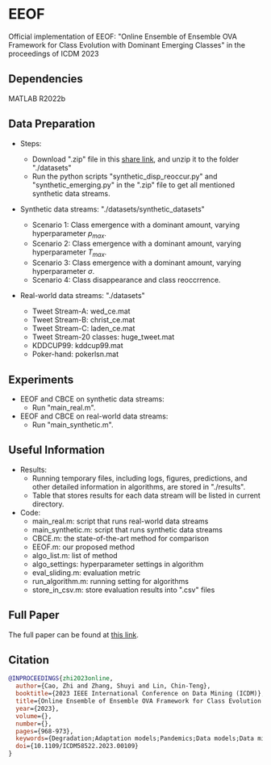 # EEOF
Official implementation of EEOF: "Online Ensemble of Ensemble OVA Framework for Class Evolution with Dominant Emerging Classes" in the proceedings of ICDM 2023

## Dependencies
MATLAB R2022b
  
## Data Preparation
* Steps:
  * Download ".zip" file in this [share link](https://drive.google.com/file/d/1ycg5T8YgpgUfR5moqWA5uMmNLpiJ32ld/view?usp=drive_link), and unzip it to the folder "./datasets"
  * Run the python scripts "synthetic_disp_reoccur.py" and "synthetic_emerging.py" in the ".zip" file to get all mentioned synthetic data streams.

* Synthetic data streams: "./datasets/synthetic_datasets"
  * Scenario 1: Class emergence with a dominant amount, varying hyperparameter $p_{max}$.
  * Scenario 2: Class emergence with a dominant amount, varying hyperparameter $T_{max}$.
  * Scenario 3: Class emergence with a dominant amount, varying hyperparameter $\sigma$.
  * Scenario 4: Class disappearance and class reoccrrence.
* Real-world data streams: "./datasets"
  * Tweet Stream-A: wed_ce.mat
  * Tweet Stream-B: christ_ce.mat
  * Tweet Stream-C: laden_ce.mat
  * Tweet Stream-20 classes: huge_tweet.mat
  * KDDCUP99: kddcup99.mat
  * Poker-hand: pokerlsn.mat

## Experiments
* EEOF and CBCE on synthetic data streams:
  * Run "main_real.m".
* EEOF and CBCE on real-world data streams:
  * Run "main_synthetic.m".

## Useful Information
* Results:
  * Running temporary files, including logs, figures, predictions, and other detailed information in algorithms, are stored in "./results".
  * Table that stores results for each data stream will be listed in current directory. 
* Code:
  * main_real.m: script that runs real-world data streams
  * main_synthetic.m: script that runs synthetic data streams
  * CBCE.m: the state-of-the-art method for comparison
  * EEOF.m: our proposed method
  * algo_list.m: list of method
  * algo_settings: hyperparameter settings in algorithm
  * eval_sliding.m: evaluation metric
  * run_algorithm.m: running setting for algorithms
  * store_in_csv.m: store evaluation results into ".csv" files

## Full Paper
The full paper can be found at [this link](https://ieeexplore.ieee.org/abstract/document/10415801).

## Citation
```bibtex
@INPROCEEDINGS{zhi2023online,
  author={Cao, Zhi and Zhang, Shuyi and Lin, Chin-Teng},
  booktitle={2023 IEEE International Conference on Data Mining (ICDM)}, 
  title={Online Ensemble of Ensemble OVA Framework for Class Evolution with Dominant Emerging Classes}, 
  year={2023},
  volume={},
  number={},
  pages={968-973},
  keywords={Degradation;Adaptation models;Pandemics;Data models;Data mining;data stream mining;online learning;class evolution;ensemble model},
  doi={10.1109/ICDM58522.2023.00109}
}
```
